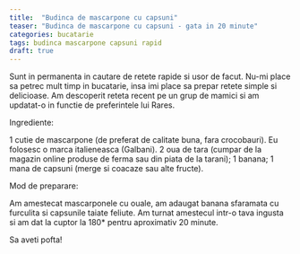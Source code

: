 ```yaml
---
title:  "Budinca de mascarpone cu capsuni"
teaser: "Budinca de mascarpone cu capsuni - gata in 20 minute"
categories: bucatarie
tags: budinca mascarpone capsuni rapid
draft: true
---
```


Sunt in permanenta in cautare de retete rapide si usor de facut. 
Nu-mi place sa petrec mult timp in bucatarie, insa imi place sa prepar retete simple si delicioase.
Am descoperit reteta recent pe un grup de mamici si am updatat-o in functie de preferintele lui Rares.

Ingrediente:

1 cutie de mascarpone (de preferat de calitate buna, fara crocobauri). Eu folosesc o marca italieneasca (Galbani).
2 oua de tara (cumpar de la magazin online produse de ferma sau din piata de la tarani);
1 banana;
1 mana de capsuni (merge si coacaze sau alte fructe).

Mod de preparare:

Am amestecat mascarponele cu ouale, am adaugat banana sfaramata cu furculita si capsunile taiate feliute.
Am turnat amestecul intr-o tava ingusta si am dat la cuptor la 180* pentru aproximativ 20 minute.

Sa aveti pofta!

